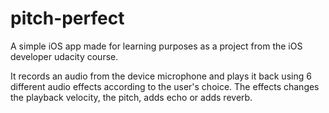 # pitch-perfect
A simple iOS app made for learning purposes as a project from the iOS developer udacity course. 

It records an audio from the device microphone and plays it back using 6 different audio effects according to the user's choice. The effects changes the playback velocity, the pitch, adds echo or adds reverb. 

